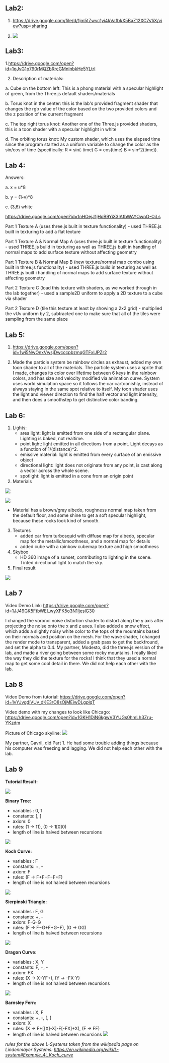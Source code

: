## Lab2:

1. https://drive.google.com/file/d/1jm5tZwvc1yi4kVafbkX5BaZ12XC7s1iX/view?usp=sharing

2. ![](lab2/CatBunnyScrsht.png)

## Lab3:

1.https://drive.google.com/open?id=1qJvG1p790rMQZbRrcGMnlnbkHe5YLtrI

2. Description of materials:

  a. Cube on the bottom left: This is a phong material with a specular highlight of green, from the Three.js default shaders/materials
  
  b. Torus knot in the center: this is the lab's provided fragment shader that changes the rgb value of the color based on the two provided colors and the z position of the current fragment
  
  c. The top right torus knot: Another one of the Three.js provided shaders, this is a toon shader with a specular highlight in white
  
  d. The orbiting torus knot: My custom shader, which uses the elapsed time since the program started as a uniform variable to change the color as the sin/cos of time (specifically: R = sin(-time) G = cos(time) B = sin^2(time)).

## Lab 4:
Answers:

  a. x = u*8
  
  b. y = (1-v)*8
  
  c. (3,6) white
  
https://drive.google.com/open?id=1nHOejJ1jHoB9YiX3IAfbWAYOwnO-OiLs

Part 1 Texture A (uses three.js built in texture functionality) - used THREE.js built in texturing to add a flat texture

Part 1 Texture A & Normal Map A (uses three.js built in texture functionality) - used THREE.js build in texturing as well as THREE.js built in handling of normal maps to add surface texture without affecting geometry

Part 1 Texture B & Normal Map B (new texture/normal map combo using built in three.js functionality) - used THREE.js build in texturing as well as THREE.js built i handling of normal maps to add surface texture without affecting geometry

Part 2 Texture C (load this texture with shaders, as we worked through in the lab together) - used a sample2D uniform to apply a 2D texture to a cube via shader

Part 2 Texture D (tile this texture at least by showing a 2x2 grid) - multiplied the vUv uniform by 2, subtracted one to make sure that all of the tiles were sampling from the same place

## Lab 5:
1. https://drive.google.com/open?id=1wi5NwOnxVwsjDwcccpbzmqGTFxlJPZr2

2. Made the particle system be rainbow circles as exhaust, added my own toon shader to all of the materials. The particle system uses a sprite that I made, changes its color over lifetime between 6 keys in the rainbow colors, and has size and velocity modified via animation curve. System uses world simulation space so it follows the car cartoonishly, instead of always staying in the same spot relative to itself. My toon shader uses the light and viewer direction to find the half vector and light intensity, and then does a smoothstep to get distinctive color banding.

## Lab 6:

1. Lights:
   - area light: light is emitted from one side of a rectangular plane. Lighting is baked, not realtime.
   - point light: light emitted in all directions from a point. Light decays as a function of 1/(distance)^2.
   - emissive material: light is emitted from every surface of an emissive object
   - directional light: light does not originate from any point, is cast along a vector across the whole scene.
   - spotlight: light is emitted in a cone from an origin point
2. Materials

![](lab6/images/rock.jpg)

![](lab6/images/rockmaterial.png)

   - Material has a brown/gray albedo, roughness normal map taken from the default floor, and some shine to get a soft specular highlight, because these rocks look kind of smooth.
   
3. Textures
   - added car from turbosquid with diffuse map for albedo, specular map for the metallic/smoothness, and a normal map for details
   - added cube with a rainbow cubemap texture and high smoothness
4. Skybox
   - HD 360 image of a sunset, contributing to lighting in the scene. Tinted directional light to match the sky.
5. Final result

![](lab6/images/scenegif.gif)

## Lab 7

Video Demo Link: https://drive.google.com/open?id=1JJ49GK5FtbWEI_wyXFK5o3N1IjeslG30

I changed the voronoi noise distortion shader to distort along the y axis after projecting the noise onto the x and z axes. I also added a snow effect, which adds a slightly noisy white color to the tops of the mountains based on their normals and position on the mesh. For the wave shader, I changed the render mode to transparent, added a grab pass to get the backfround, and set the alpha to 0.4. 
My partner, Modesto, did the three.js version of the lab, and made a river going between some rocky mountains. I really liked the way they did the texture for the rocks! I think that they used a normal map to get some cool detail in there. We did not help each other with the lab.

## Lab 8

Video Demo from tutorial: https://drive.google.com/open?id=1vYJvgdiVUv_dKE3rO8sOjMEiwDLgplqT

Video demo with my changes to look like Chicago: https://drive.google.com/open?id=1GKH1DiN6kgwV3YUGs0hmLh3Zru-YKzdm

Picture of Chicago skyline: ![](lab8/images/chicago.jpg)

My partner, Gavril, did Part 1. He had some trouble adding things because his computer was freezing and lagging. We did not help each other with the lab.

## Lab 9

**Tutorial Result:**

![](lab9/Videos/TutorialSystem.gif)

**Binary Tree:**
* variables : 0, 1
* constants: [, ]
* axiom: 0
* rules: (1 -> 11), (0 -> 1[0]0)
* length of line is halved between recursions

![](lab9/Videos/BinaryTree.gif)

**Koch Curve:**
* variables : F
* constants: +, -
* axiom: F
* rules: (F -> F+F−F−F+F)
* length of line is not halved between recursions

![](lab9/Videos/KochCurve.gif)

**Sierpinski Triangle:**
* variables : F, G
* constants: +, -
* axiom: F-G-G
* rules: (F -> F−G+F+G−F), (G -> GG)
* length of line is halved between recursions

![](lab9/Videos/SierpinskiTri.gif)

**Dragon Curve:**
* variables : X, Y
* constants: F, +, -
* axiom: FX
* rules: (X -> X+YF+), (Y -> -FX-Y)
* length of line is not halved between recursions

![](lab9/Videos/DragonCurve.gif)

**Barnsley Fern:**
* variables : X, F
* constants: +, -, [, ]
* axiom: X
* rules: (X -> F+[[X]-X]-F[-FX]+X), (F -> FF)
* length of line is halved between recursions
![](lab9/Videos/BarnsleyFern.gif)

*rules for the above L-Systems taken from the wikipedia page on Lindenmayer Systems: https://en.wikipedia.org/wiki/L-system#Example_4:_Koch_curve*



